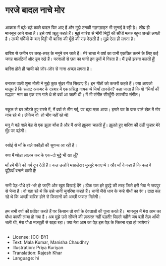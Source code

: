 # गरजे बादल नाचे मोर

##
आकाश में बड़े-बड़े काले बादल घिर आए हैं और मुझे उनकी गड़गड़ाहट भी सुनाई दे रही है। शीघ्र ही मानसून आने वाला है। इसे वर्षा ॠतु कहते हैं। मुझे बारिश से भीगी मिट्टी की सौंधी महक बहुत अच्छी लगती है। लम्बी गर्मियों के बाद मिट्टी भी बारिश की बूँदों की राह देखती है। मुझे ऐसा ही लगता है। 

##
बारिश से ज़मीन पर तरह-तरह के नमूने बन जाते हैं। मेरे चाचा ने वर्षा का पानी एकत्रित करने के लिए कई जगह बालटियाँ और ड्रम रखे हैं। परनालों से छत का पानी इन ड्रमों में गिरता है। मैं इन्हें झरना कहती हूँ! 

बारिश होते ही चाची को ज़ोर-ज़ोर से गाना अच्छा लगता है। 

##
बनारस वाली शुभा मौसी ने मुझे कुछ सुंदर गीत सिखाए हैं। इन गीतों को कजरी कहते हैं। क्या आपको मालूम है कि सम्राट अकबर के दरबार में एक प्रसिद्ध गायक थे मियाँ तानसेन? कहा जाता है कि वो “मियाँ की मल्हार” नाम का एक राग गाते थे तो वर्षा आ जाती थी। मैं भी संगीत सीखूँगी-शास्त्रीय संगीत। 

##
स्कूल से घर लौटते हुए रास्ते में, मैं वर्षा से भीग गई, पर बड़ा मज़ा आया। हमारे घर के पास वाले खेत में मोर नाच रहे थे। लेकिन वो  तो भीग नहीं रहे थे!

मनु ने बड़े वाले पेड़ से एक झूला बाँधा है और मैं अभी झूलना चाहती हूँ। झूलते हुए बारिश की ठंडी फुहार मेरे मुँह पर पड़ेगी। 

##
रसोई से माँ के तले पकौड़ों की सुगन्ध आ रही है।

क्या मैं थोड़ा लालच कर के एक-दो भुट्टे भी खा लूँ?

माँ हमें पीने को गर्म दूध देती हैं। कल उन्होंने मसालेदार मुरमुरे बनाए थे। और माँ ने कहा है कि कल वे पूड़ियाँ बनाने वाली हैं! 

##
सभी पेड़-पौधे हरे-भरे हो जाएँगे और खुश दिखाई देंगे। ठीक उस हरे दुपट्टे की तरह जिसे हरी भैया ने जयपुर से भेजा है। वो बता रहे थे कि उसे धानी चुनरिया कहते हैं। धानी जैसे धान के नन्हे पौधों का रंग। दादा कह रहे थे कि अच्छी बारिश होने से किसानों को अच्छी फसल मिलेगी।

##
हम सभी वर्षा की प्रतीक्षा करते हैं पर किसान तो वर्षा के देवताओं की पूजा करते हैं।  मानसून में मेरा आम का पौधा काफी लम्बा हो गया है। अब मुझे उसे सींचने की ज़रूरत नहीं पड़ती! पिछले महीने जब बड़ी तेज़ आँधी चली थी, मेरा पौधा मज़बूती से खड़ा रहा। क्या मेरा आम का पेड़ इस पेड़ के जितना बड़ा हो जायेगा? 

##
* License: [CC-BY]
* Text: Mala Kumar, Manisha Chaudhry
* Illustration: Priya Kuriyan
* Translation: Rajesh Khar
* Language: hi
